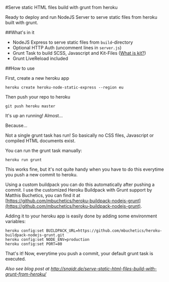 #Serve static HTML files build with grunt from heroku

Ready to deploy and run NodeJS Server to serve static files from heroku built with grunt.

##What's in it

* NodeJS Express to serve static files from `build`-directory
* Optional HTTP Auth (uncomment lines in `server.js`)
* Grunt Task to build SCSS, Javascript and Kit-Files ([What is kit?](http://incident57.com/codekit/help.html#kit))
* Grunt LiveReload included

##How to use

First, create a new heroku app

	heroku create heroku-node-static-express --region eu
	
Then push your repo to heroku

	git push heroku master
	
It's up an running! Almost...

Because...

Not a single grunt task has run! So basically no CSS files, Javascript or compiled HTML documents exist.

You can run the grunt task manually:

	heroku run grunt
	
This works fine, but it's not quite handy when you have to do this everytime you push a new commit to heroku.

Using a custom buildpack you can do this automatically after pushing a commit.
I use the customized Heroku Buildpack with Grunt support by Matthis Buchetics, you can find it at [https://github.com/mbuchetics/heroku-buildpack-nodejs-grunt](https://github.com/mbuchetics/heroku-buildpack-nodejs-grunt).

Adding it to your heroku app is easily done by adding some environment variables:
	
	heroku config:set BUILDPACK_URL=https://github.com/mbuchetics/heroku-buildpack-nodejs-grunt.git
	heroku config:set NODE_ENV=production
	heroku config:set PORT=80
	
That's it! Now, everytime you push a commit, your default grunt task is executed.
	
*Also see blog post at http://snajdr.de/serve-static-html-files-build-with-grunt-from-heroku/*